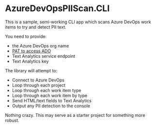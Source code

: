# AzureDevOpsPIIScan.CLI

This is a sample, semi-working CLI app which scans Azure DevOps work items to try and detect PII text. 

You need to provide:
- the Azure DevOps org name
- [PAT to access ADO](https://docs.microsoft.com/en-us/azure/devops/organizations/accounts/use-personal-access-tokens-to-authenticate?view=azure-devops&tabs=preview-page)
- Text Analytics service endpoint
- Text Analytics key

The library will attempt to:
- Connect to Azure DevOps
- Loop through each project
- Loop through each work item type
- Loop through each work item by type
- Send HTML/text fields to Text Analytics
- Output any PII detection to the console

Nothing crazy. This may serve as a starter project for something more robust.
